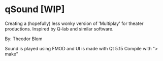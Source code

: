 # qSound [WIP]
Creating a (hopefully) less wonky version of 'Multiplay' for theater productions. Inspired by Q-lab and similar software.

By: Theodor Blom

Sound is played using FMOD and UI is made with Qt 5.15
Compile with "> make"
